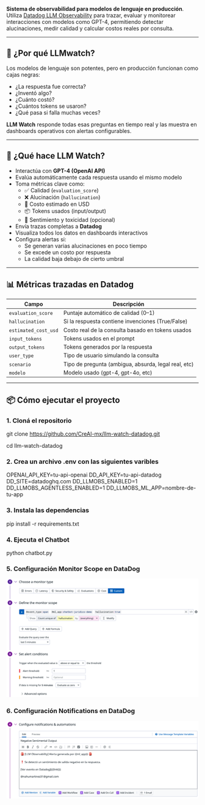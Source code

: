 **Sistema de observabilidad para modelos de lenguaje en producción**. Utiliza [Datadog LLM Observability](https://docs.datadoghq.com/llm_observability) para trazar, evaluar y monitorear interacciones con modelos como GPT-4, permitiendo detectar alucinaciones, medir calidad y calcular costos reales por consulta.

---

## 📌 ¿Por qué LLMwatch?

Los modelos de lenguaje son potentes, pero en producción funcionan como cajas negras:
- ¿La respuesta fue correcta?
- ¿Inventó algo?
- ¿Cuánto costó?
- ¿Cuántos tokens se usaron?
- ¿Qué pasa si falla muchas veces?

**LLM Watch** responde todas esas preguntas en tiempo real y las muestra en dashboards operativos con alertas configurables.

---

## 🚀 ¿Qué hace LLM Watch?

- Interactúa con **GPT-4 (OpenAI API)**
- Evalúa automáticamente cada respuesta usando el mismo modelo
- Toma métricas clave como:
  - ✅ Calidad (`evaluation_score`)
  - ❌ Alucinación (`hallucination`)
  - 💸 Costo estimado en USD
  - 📦 Tokens usados (input/output)
  - 🧠 Sentimiento y toxicidad (opcional)
- Envía trazas completas a **Datadog**
- Visualiza todos los datos en dashboards interactivos
- Configura alertas si:
  - Se generan varias alucinaciones en poco tiempo
  - Se excede un costo por respuesta
  - La calidad baja debajo de cierto umbral

---

## 📊 Métricas trazadas en Datadog

| Campo               | Descripción                                          |
|---------------------|------------------------------------------------------|
| `evaluation_score`  | Puntaje automático de calidad (0–1)                  |
| `hallucination`     | Si la respuesta contiene invenciones (True/False)   |
| `estimated_cost_usd`| Costo real de la consulta basado en tokens usados   |
| `input_tokens`      | Tokens usados en el prompt                           |
| `output_tokens`     | Tokens generados por la respuesta                    |
| `user_type`         | Tipo de usuario simulando la consulta                |
| `scenario`          | Tipo de pregunta (ambigua, absurda, legal real, etc)|
| `modelo`            | Modelo usado (gpt-4, gpt-4o, etc)                    |

---

## 📦 Cómo ejecutar el proyecto

### 1. Cloná el repositorio

git clone https://github.com/CreAI-mx/llm-watch-datadog.git

cd llm-watch-datadog

### 2. Crea un archivo .env con las siguientes varibles

OPENAI_API_KEY=tu-api-openai
DD_API_KEY=tu-api-datadog
DD_SITE=datadoghq.com
DD_LLMOBS_ENABLED=1
DD_LLMOBS_AGENTLESS_ENABLED=1
DD_LLMOBS_ML_APP=nombre-de-tu-app

### 3. Instala las dependencias

pip install -r requirements.txt

### 4. Ejecuta el Chatbot

python chatbot.py

### 5. Configuración Monitor Scope en DataDog

![Monitors](images/monitor-scope.png)

### 6. Configuración Notifications en DataDog

![Monitors](images/notifications.png)
